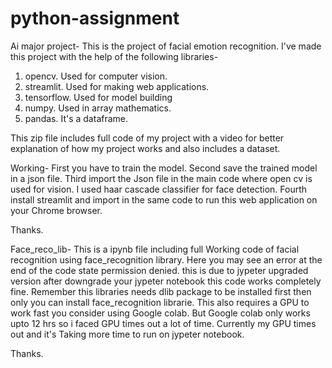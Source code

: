 # python-assignment

Ai major project- This is the project of facial emotion recognition. I've made this project with the help of the following libraries-
1) opencv. Used for computer vision.
2) streamlit. Used for making web applications.
3) tensorflow. Used for model building 
4) numpy. Used in array mathematics.
5) pandas. It's a dataframe.

This zip file includes full code of my project with a video for better explanation of how my project works and also includes a dataset.

Working-
First you have to train the model.
Second save the trained model in a json file.
Third import the Json file in the main code where open cv is used for vision. I used haar cascade classifier for face detection.
Fourth install streamlit and import in the same code to run this web application on your Chrome browser.

Thanks.


Face_reco_lib- This is a ipynb file including full Working code of facial recognition using face_recognition library. 
Here you may see an error at the end of the code state permission denied. this is due to jypeter upgraded version after downgrade your jypeter notebook this code works completely fine.
Remember this libraries needs dlib package to be installed first then only you can install face_recognition librarie. 
This also requires a GPU to work fast you consider using Google colab. But Google colab only works upto 12 hrs so i faced GPU times out a lot of time. Currently my GPU times out and it's
Taking more time to run on jypeter notebook.

Thanks.


